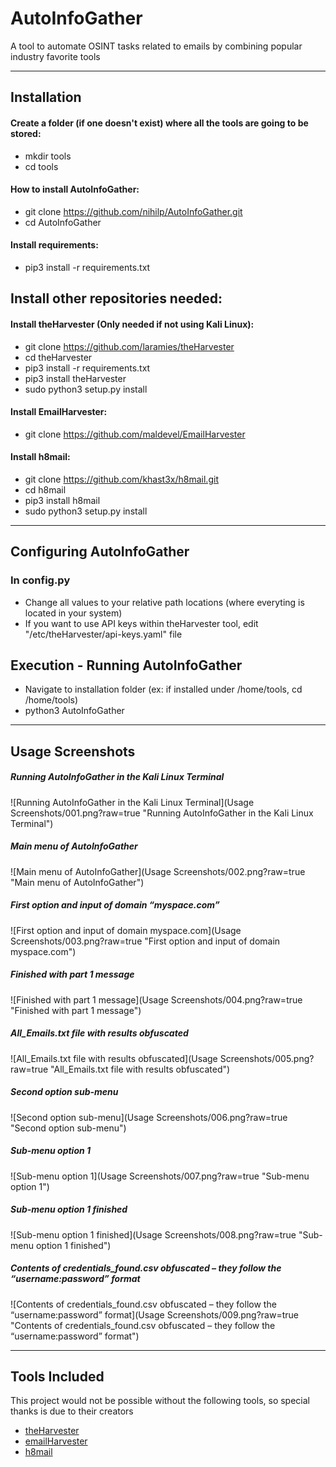 # AutoInfoGather
A tool to automate OSINT tasks related to emails by combining popular industry favorite tools

---
## Installation

#### Create a folder (if one doesn't exist) where all the tools are going to be stored:

* mkdir tools
* cd tools

#### How to install AutoInfoGather:

* git clone https://github.com/nihilp/AutoInfoGather.git
* cd AutoInfoGather

#### Install requirements:

* pip3 install -r requirements.txt

## Install other repositories needed:

#### Install theHarvester (Only needed if not using Kali Linux):

* git clone https://github.com/laramies/theHarvester 
* cd theHarvester
* pip3 install -r requirements.txt
* pip3 install theHarvester
* sudo python3 setup.py install 

#### Install EmailHarvester:

* git clone https://github.com/maldevel/EmailHarvester

#### Install h8mail:

* git clone https://github.com/khast3x/h8mail.git
* cd h8mail
* pip3 install h8mail
* sudo python3 setup.py install 

---
## Configuring AutoInfoGather

### In config.py

* Change all values to your relative path locations (where everyting is located in your system) 
* If you want to use API keys within theHarvester tool, edit "/etc/theHarvester/api-keys.yaml" file

## Execution - Running AutoInfoGather

* Navigate to installation folder (ex: if installed under /home/tools, cd /home/tools)
* python3 AutoInfoGather

---
## Usage Screenshots

##### Running AutoInfoGather in the Kali Linux Terminal
![Running AutoInfoGather in the Kali Linux Terminal](Usage Screenshots/001.png?raw=true "Running AutoInfoGather in the Kali Linux Terminal")

##### Main menu of AutoInfoGather
![Main menu of AutoInfoGather](Usage Screenshots/002.png?raw=true "Main menu of AutoInfoGather")

##### First option and input of domain “myspace.com”
![First option and input of domain myspace.com](Usage Screenshots/003.png?raw=true "First option and input of domain myspace.com")

##### Finished with part 1 message
![Finished with part 1 message](Usage Screenshots/004.png?raw=true "Finished with part 1 message")

##### All_Emails.txt file with results obfuscated
![All_Emails.txt file with results obfuscated](Usage Screenshots/005.png?raw=true "All_Emails.txt file with results obfuscated")

##### Second option sub-menu
![Second option sub-menu](Usage Screenshots/006.png?raw=true "Second option sub-menu")

##### Sub-menu option 1
![Sub-menu option 1](Usage Screenshots/007.png?raw=true "Sub-menu option 1")

##### Sub-menu option 1 finished
![Sub-menu option 1 finished](Usage Screenshots/008.png?raw=true "Sub-menu option 1 finished")

##### Contents of credentials_found.csv obfuscated – they follow the “username:password” format
![Contents of credentials_found.csv obfuscated – they follow the “username:password” format](Usage Screenshots/009.png?raw=true "Contents of credentials_found.csv obfuscated – they follow the “username:password” format")

---
## Tools Included
This project would not be possible without the following tools, so special thanks is due to their creators

* [theHarvester](https://github.com/laramies/theHarvester)
* [emailHarvester](https://github.com/maldevel/EmailHarvester)
* [h8mail](https://github.com/khast3x/h8mail)
